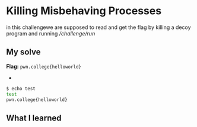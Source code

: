 # Killing Misbehaving Processes
in this challengewe are supposed to read and get the flag by killing a decoy program and running */challenge/run*
## My solve
**Flag:** `pwn.college{helloworld}`

- 
```bash
$ echo test
test
pwn.college{helloworld}
```

## What I learned 
